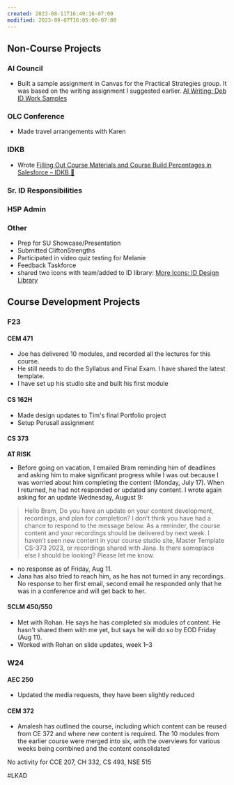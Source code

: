 ```yaml
---
created: 2023-08-11T16:49:16-07:00
modified: 2023-09-07T16:05:00-07:00
---
```


## Non-Course Projects

### AI Council

- Built a sample assignment in Canvas for the Practical Strategies group. It was based on the writing assignment I suggested earlier. [AI Writing: Deb ID Work Samples](https://canvas.oregonstate.edu/courses/1864989/pages/ai-writing?module_item_id=23446466)

### OLC Conference

- Made travel arrangements with Karen

### IDKB

- Wrote [Filling Out Course Materials and Course Build Percentages in Salesforce – IDKB 🦫](https://idkb.oregonstate.education/knowledge-base/course-materials-and-build-percentages/)

### Sr. ID Responsibilities

### H5P Admin

### Other

- Prep for SU Showcase/Presentation
- Submitted CliftonStrengths
- Participated in video quiz testing for Melanie
- Feedback Taskforce
- shared two icons with team/added to ID library: [More Icons: ID Design Library](https://canvas.oregonstate.edu/courses/1732769/pages/more-icons)

## Course Development Projects

### F23

#### CEM 471

- Joe has delivered 10 modules, and recorded all the lectures for this course.
- He still needs to do the Syllabus and Final Exam. I have shared the latest template.
- I have set up his studio site and built his first module

#### CS 162H

- Made design updates to Tim's final Portfolio project
- Setup Perusall assignment

#### CS 373

**AT RISK**

- Before going on vacation, I emailed Bram reminding him of deadlines and asking him to make significant progress while I was out because I was worried about him completing the content (Monday, July 17). When I returned, he had not responded or updated any content. I wrote again asking for an update Wednesday, August 9: 

> Hello Bram,
> Do you have an update on your content development, recordings, and plan for completion? I don’t think you have had a chance to respond to the message below.
> As a reminder, the course content and your recordings should be delivered by next week.
> I haven’t seen new content in your course studio site, Master Template CS-373 2023, or recordings shared with Jana. Is there someplace else I should be looking?
> Please let me know.

- no response as of Friday, Aug 11. 
- Jana has also tried to reach him, as he has not turned in any recordings. No response to her first email, second email he responded only that he was in a conference and will get back to her.

#### SCLM 450/550

- Met with Rohan. He says he has completed six modules of content. He hasn't shared them with me yet, but says he will do so by EOD Friday (Aug 11). 
- Worked with Rohan on slide updates, week 1–3

### W24

#### AEC 250

- Updated the media requests, they have been slightly reduced

#### CEM 372

- Amalesh has outlined the course, including which content can be reused from CE 372 and where new content is required. The 10 modules from the earlier course were merged into six, with the overviews for various weeks being combined and the content consolidated 

No activity for CCE 207, CH 332, CS 493, NSE 515

#LKAD 